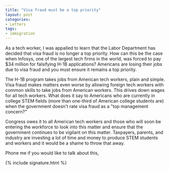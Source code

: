 ```yaml
---
title: "Visa fraud must be a top priority"
layout: post
categories:
- Letters
tags:
- immigration
---
```


As a tech worker, I was appalled to learn that the Labor Department has decided that visa fraud is no longer a top priority. How can this be the case when Infosys, one of the largest tech firms in the world, was forced to pay $34 million for falsifying H-1B applications? Americans are losing their jobs due to visa fraud and you must ensure it remains a top priority.

The H-1B program takes jobs from American tech workers, plain and simple. Visa fraud makes matters even worse by allowing foreign tech workers with common skills to take jobs from American workers. This drives down wages for all tech workers. What does it say to Americans who are currently in college STEM fields (more than one-third of American college students are) when the government doesn't rate visa fraud as a "top management concern?"

Congress owes it to all American tech workers and those who will soon be entering the workforce to look into this matter and ensure that the government continues to be vigilant on this matter. Taxpayers, parents, and industry are investing a lot of time and money to produce STEM students and workers and it would be a shame to throw that away.

Phone me if you would like to talk about this,

{% include signature.html %}
